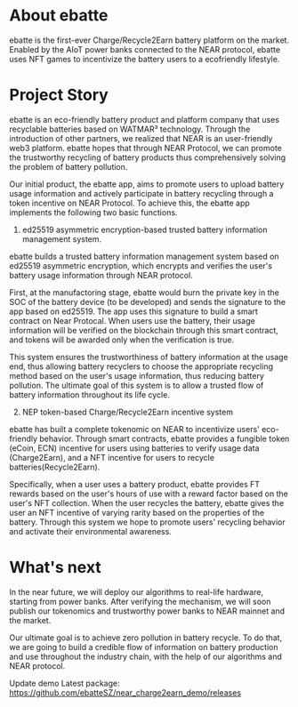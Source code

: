
# About ebatte

ebatte is the first-ever Charge/Recycle2Earn battery platform on the market. Enabled by the AIoT power banks connected to the NEAR protocol, ebatte uses NFT games to incentivize the battery users to a ecofriendly lifestyle.

# Project Story

ebatte is an eco-friendly battery product and platform company that uses recyclable batteries based on WATMAR³ technology. Through the introduction of other partners, we realized that NEAR is an user-friendly web3 platform. ebatte hopes that through NEAR Protocol, we can promote the trustworthy recycling of battery products  thus comprehensively solving the problem of battery pollution.

Our initial product, the ebatte app, aims to promote users to upload battery usage information and actively participate in battery recycling through a token incentive on NEAR Protocol. To achieve this, the ebatte app implements the following two basic functions.

1. ed25519 asymmetric encryption-based trusted battery information management system.

ebatte builds a trusted battery information management system based on ed25519 asymmetric encryption, which encrypts and verifies the user's battery usage information through NEAR protocol.

First, at the manufactoring stage, ebatte would burn the private key in the SOC of the battery device (to be developed) and sends the signature to the app based on ed25519. The app uses this signature to build a smart contract on Near Protocal. When users use the battery, their usage information will be verified on the blockchain through this smart contract, and tokens will be awarded only when the verification is true.

This system ensures the trustworthiness of battery information at the usage end, thus allowing battery recyclers to choose the appropriate recycling method based on the user's usage information, thus reducing battery pollution. The ultimate goal of this system is to allow a trusted flow of battery information throughout its life cycle.

2. NEP token-based Charge/Recycle2Earn incentive system

ebatte has built a complete tokenomic on NEAR to incentivize users' eco-friendly behavior. Through smart contracts, ebatte provides a fungible token (eCoin, ECN) incentive for users using batteries to verify usage data (Charge2Earn), and a NFT incentive for users to recycle batteries(Recycle2Earn).

Specifically, when a user uses a battery product, ebatte provides FT rewards based on the user's hours of use with a reward factor based on the user's NFT collection. When the user recycles the battery, ebatte gives the user an NFT incentive of varying rarity based on the properties of the battery. Through this system we hope to promote users' recycling behavior and activate their environmental awareness.

# What's next

In the near future, we will deploy our algorithms to real-life hardware, starting from power banks. After verifying the mechanism, we will soon publish our tokenomics and trustworthy power banks to NEAR mainnet and the market.

Our ultimate goal is to achieve zero pollution in battery recycle. To do that, we are going to build a credible flow of information on battery production and use throughout the industry chain, with the help of our algorithms and NEAR protocol.

Update demo
Latest package: https://github.com/ebatteSZ/near_charge2earn_demo/releases


